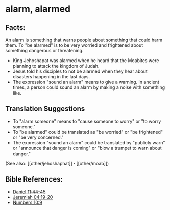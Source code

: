 # alarm, alarmed #

## Facts: ##

An alarm is something that warns people about something that could harm them.  To "be alarmed" is to be very worried and frightened about something dangerous or threatening.

* King Jehoshapat was alarmed when he heard that the Moabites were planning to attack the kingdom of Judah.
* Jesus told his disciples to not be alarmed when they hear about disasters happening in the last days.
* The expression "sound an alarm" means to give a warning. In ancient times, a person could sound an alarm by making a noise with something like.

## Translation Suggestions ##

* To "alarm someone" means to "cause someone to worry" or "to worry someone."
* To "be alarmed" could be translated as "be worried" or "be frightened" or "be very concerned."
* The expression "sound an alarm" could be translated by "publicly warn" or "announce that danger is coming" or "blow a trumpet to warn about danger."

(See also: [[other/jehoshaphat]] **·** [[other/moab]])

## Bible References: ##

* [Daniel 11:44-45](en/tn/dan/help/11/44)
* [Jeremiah 04:19-20](en/tn/jer/help/04/19)
* [Numbers 10:9](en/tn/num/help/10/09)